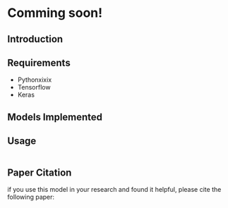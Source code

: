 # Comming soon!
## Introduction

## Requirements
- Pythonxixix
- Tensorflow
- Keras

## Models Implemented

## Usage
```

```
## Paper Citation
if you use this model in your research and found it helpful, please cite the following paper:
